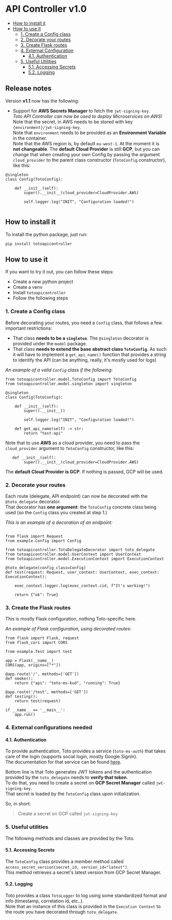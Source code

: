 # API Controller v1.0

 * [How to install it](#how-to-install-it)
 * [How to use it](#how-to-use-it)
    * [1. Create a Config class](#1-create-a-config-class)
    * [2. Decorate your routes](#2-decorate-your-routes)
    * [3. Create Flask routes](#3-create-the-flask-routes)
    * [4. External Configuration](#4-external-configurations-needed)
        * [4.1. Authentication](#41-authentication)
    * [5. Useful Utilities](#5-useful-utilities)
        * [5.1. Accessing Secrets](#51-accessing-secrets)
        * [5.2. Logging](#52-logging)

## Release notes
Version **v1.1** now has the following:

*   Support for **AWS Secrets Manager** to fetch the `jwt-signing-key`. <br>
    *Toto API Controller can now be used to deploy Microservices on AWS!* <br>
    Note that the secret, in AWS needs to be stored with key `{environment}/jwt-signing-key`. <br>
    Note that `environment` needs to be provided as an **Environment Variable** in the container. <br>
    Note that the AWS region is, by default `eu-west-1`. At the moment it is **not changeable**.
    The **default Cloud Provider** is still **GCP**, but you can change that when creating your own Config by passing the argument `cloud_provider` to the parent class constructor (`TotoConfig` constructor), like this: 
```
@singleton
class Config(TotoConfig): 
    
    def __init__(self):
        super().__init__(cloud_provider=CloudProvider.AWS)
        
        self.logger.log("INIT", "Configuration loaded!")
        
```

## How to install it
To install the python package, just run: 
```
pip install totoapicontroller
```

## How to use it
If you want to try it out, you can follow these steps: 
 * Create a new python project
 * Create a venv
 * Install `totoapicontroller`
 * Follow the following steps 

### 1. Create a Config class
Before decorating your routes, you need a `Config` class, that follows a few important restrictions:
 * That class **needs to be a `singleton`**. The `@singleton` decorator is provided under the `model` package.
 * That class **needs to extend the base abstract class `TotoConfig`**. As such it will have to implement a `get_api_name()` function that provides a string to identify the API (can be anything, really, it's mostly used for logs)

*An example of a valid `Config` class if the following:*
```
from totoapicontroller.model.TotoConfig import TotoConfig
from totoapicontroller.model.singleton import singleton

@singleton
class Config(TotoConfig): 
    
    def __init__(self):
        super().__init__()
        
        self.logger.log("INIT", "Configuration loaded!")
        
    def get_api_name(self) -> str:
        return "test-api"
```

Note that to use **AWS** as a cloud provider, you need to pass the `cloud_provider` argument to `TotoConfig` constructor, like this: 
```
   def __init__(self):
        super().__init__(cloud_provider=CloudProvider.AWS)
```

The **default Cloud Provider is GCP**. If nothing is passed, GCP will be used.

### 2. Decorate your routes
Each route (delegate, API endpoint) can now be decorated with the `@toto_delegate` decorator. <br>
That decorator has **one argument**: the `TotoConfig` concrete class being used (so the `Config` class you created at step 1.)

*This is an example of a decoration of an endpoint:*
```

from flask import Request
from example.Config import Config

from totoapicontroller.TotoDelegateDecorator import toto_delegate
from totoapicontroller.model.UserContext import UserContext
from totoapicontroller.model.ExecutionContext import ExecutionContext

@toto_delegate(config_class=Config)
def test(request: Request, user_context: UserContext, exec_context: ExecutionContext): 
    
    exec_context.logger.log(exec_context.cid, f"It's working!")
    
    return {"ok": True}
```

### 3. Create the Flask routes
This is mostly Flask configuration, nothing Toto-specific here.

*An example of Flask configuration, using decorated routes*: 
```
from flask import Flask, request
from flask_cors import CORS

from example.Test import test

app = Flask(__name__)
CORS(app, origins=["*"])

@app.route('/', methods=['GET'])
def smoke():
    return {"api": "toto-ms-kud", "running": True}

@app.route('/test', methods=['GET'])
def testing(): 
    return test(request)

if __name__ == '__main__':
    app.run()
```

### 4. External configurations needed
#### 4.1. Authentication
To provide authentication, Toto provides a service (`toto-ms-auth`) that takes care of the login (supports social login, mostly Google SignIn).<br>
The documentation for that service can be found [here](https://github.com/nicolasances/toto-ms-auth/). 

Bottom line is that Toto generates JWT tokens and the authentication provided by the `toto_delegate` needs to **verify that token**. <br>
To do that, you need to create a secret on **GCP Secret Manager** called `jwt-signing-key`. <br>
That secret is loaded by the `TotoConfig` class upon initialization.

So, in short: 
> Create a secret on GCP called `jwt-signing-key`


### 5. Useful utilities
The following methods and classes are provided by the Toto. 
#### 5.1. Accessing Secrets
The `TotoConfig` class provides a member method called `access_secret_version(secret_id, version_id="latest")`. <br>
This method retrieves a secret's latest version from GCP Secret Manager.

#### 5.2. Logging
Toto provides a class `TotoLogger` to log using some standardized format and info (timestamp, correlation id, etc..). <br>
Note that an instance of this class is provided in the `Execution Context` to the route you have decorated through `toto_delegate`. 
